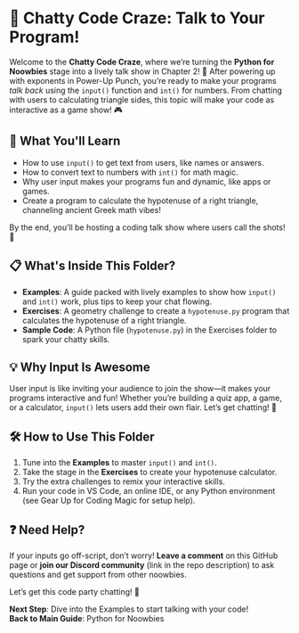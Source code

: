 # 🎤 Chatty Code Craze: Talk to Your Program!

Welcome to the **Chatty Code Craze**, where we’re turning the **Python for Noowbies** stage into a lively talk show in Chapter 2! 🎉 After powering up with exponents in Power-Up Punch, you’re ready to make your programs _talk back_ using the `input()` function and `int()` for numbers. From chatting with users to calculating triangle sides, this topic will make your code as interactive as a game show! 🎮

## 🌟 What You'll Learn

- How to use `input()` to get text from users, like names or answers.
- How to convert text to numbers with `int()` for math magic.
- Why user input makes your programs fun and dynamic, like apps or games.
- Create a program to calculate the hypotenuse of a right triangle, channeling ancient Greek math vibes!

By the end, you’ll be hosting a coding talk show where users call the shots! 🎤

## 📋 What's Inside This Folder?

- **Examples**: A guide packed with lively examples to show how `input()` and `int()` work, plus tips to keep your chat flowing.
- **Exercises**: A geometry challenge to create a `hypotenuse.py` program that calculates the hypotenuse of a right triangle.
- **Sample Code**: A Python file (`hypotenuse.py`) in the Exercises folder to spark your chatty skills.

## 💡 Why Input Is Awesome

User input is like inviting your audience to join the show—it makes your programs interactive and fun! Whether you’re building a quiz app, a game, or a calculator, `input()` lets users add their own flair. Let’s get chatting! 🎸

## 🛠️ How to Use This Folder

1. Tune into the **Examples** to master `input()` and `int()`.
2. Take the stage in the **Exercises** to create your hypotenuse calculator.
3. Try the extra challenges to remix your interactive skills.
4. Run your code in VS Code, an online IDE, or any Python environment (see Gear Up for Coding Magic for setup help).

## ❓ Need Help?

If your inputs go off-script, don’t worry! **Leave a comment** on this GitHub page or **join our Discord community** (link in the repo description) to ask questions and get support from other noowbies.

Let’s get this code party chatting! 📣

**Next Step**: Dive into the Examples to start talking with your code!  
**Back to Main Guide**: Python for Noowbies